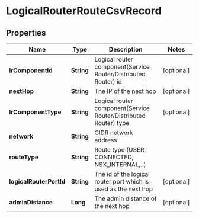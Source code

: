 # LogicalRouterRouteCsvRecord

## Properties
Name | Type | Description | Notes
------------ | ------------- | ------------- | -------------
**lrComponentId** | **String** | Logical router component(Service Router/Distributed Router) id |  [optional]
**nextHop** | **String** | The IP of the next hop |  [optional]
**lrComponentType** | **String** | Logical router component(Service Router/Distributed Router) type |  [optional]
**network** | **String** | CIDR network address | 
**routeType** | **String** | Route type (USER, CONNECTED, NSX_INTERNAL,..) | 
**logicalRouterPortId** | **String** | The id of the logical router port which is used as the next hop |  [optional]
**adminDistance** | **Long** | The admin distance of the next hop |  [optional]
